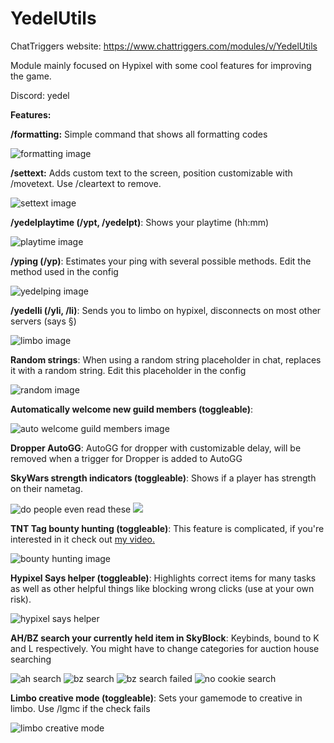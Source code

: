 # YedelUtils

ChatTriggers website: https://www.chattriggers.com/modules/v/YedelUtils

Module mainly focused on Hypixel with some cool features for improving the game. 

Discord: yedel

**Features:**

**/formatting:** Simple command that shows all formatting codes

![formatting image](https://cdn.discordapp.com/attachments/975036352062173275/1198469886293323797/image.png?ex=65bf050f&is=65ac900f&hm=bea644d8ff5b90ce645c30271bc9e5f6304cdad099b6243606f2f211cfecdac0&)

**/settext:** Adds custom text to the screen, position customizable with /movetext. Use /cleartext to remove.

![settext image](https://cdn.discordapp.com/attachments/975036352062173275/1191182117737082880/image.png?ex=65a481cb&is=65920ccb&hm=0672ff165e84a2563b498cb3cd1ecdef7058570fdea09730e9b30ac4151c8a9b&)

**/yedelplaytime (/ypt, /yedelpt)**: Shows your playtime (hh:mm)

![playtime image](https://cdn.discordapp.com/attachments/975036352062173275/1191184267871539280/image.png?ex=65a483cc&is=65920ecc&hm=ffef651b0672c045ba569dbbafc495ce9e24a6ba98a163bfe69b196c4a527cc9&)

**/yping (/yp)**: Estimates your ping with several possible methods. Edit the method used in the config

![yedelping image](https://cdn.discordapp.com/attachments/975036352062173275/1196600290787479552/image.png?ex=65b837dd&is=65a5c2dd&hm=92b42686f5a7f7908bafb46a239fec2c87999f3f1fd7c7c1a8a51d3c6699ec27&)

**/yedelli (/yli, /li)**: Sends you to limbo on hypixel, disconnects on most other servers (says §)

![limbo image](https://cdn.discordapp.com/attachments/975036352062173275/1191184633342201887/image.png?ex=65a48423&is=65920f23&hm=5f68f1626bd65e1e755683ca0941788c5d103b97aff5bafedf423c36d6a5771c&)

**Random strings**: When using a random string placeholder in chat, replaces it with a random string. Edit this placeholder in the config

![random image](https://cdn.discordapp.com/attachments/975036352062173275/1191185758330048624/image.png?ex=65a4852f&is=6592102f&hm=fa3139a88463c4a0f28bf63b6b6d641c1c4671e23339b743d6d60454b67d0f47&)

**Automatically welcome new guild members (toggleable)**: 

![auto welcome guild members image](https://cdn.discordapp.com/attachments/975036352062173275/1200533024262074439/image.png?ex=65c68681&is=65b41181&hm=6c722f9519bcb4e5b22be58c7ce1ac3464bb989bc0ea6d68ce5b96b856ef2185&)

**Dropper AutoGG**: AutoGG for dropper with customizable delay, will be removed when a trigger for Dropper is added to AutoGG

**SkyWars strength indicators (toggleable)**: Shows if a player has strength on their nametag.

![do people even read these](https://cdn.discordapp.com/attachments/975036352062173275/1191188246806413393/image.png?ex=65a48781&is=65921281&hm=32652b47268b20d1b67e590e251069ed89d50eda7f851cfe4fbdf6510954db84&)
![](https://cdn.discordapp.com/attachments/975036352062173275/1191188380831191140/image.png?ex=65a487a1&is=659212a1&hm=f9735f44904a04a56ad5f7981a4e2d490600c564422b7a9d07f9e1bdad8a46de&)

**TNT Tag bounty hunting (toggleable)**: This feature is complicated, if you're interested in it check out [my video.](https://www.youtube.com/watch?v=-z_AZR35ozI)

![bounty hunting image](https://cdn.discordapp.com/attachments/975036352062173275/1198458651384496128/image.png?ex=65befa98&is=65ac8598&hm=a9bbd8dfc32f9b639a6ebe6b8759089223245e04649d92b5feca92dea04d42ed&)

**Hypixel Says helper (toggleable)**: Highlights correct items for many tasks as well as other helpful things like blocking wrong clicks (use at your own risk). 

![hypixel says helper](https://cdn.discordapp.com/attachments/975036352062173275/1191189793376313386/image.png?ex=65a488f1&is=659213f1&hm=ddea84161aa51a9a2b6551a78f99b6680fd51b4d296efbfdb581ed50a4bd60d6&)

**AH/BZ search your currently held item in SkyBlock**: Keybinds, bound to K and L respectively. You might have to change categories for auction house searching

![ah search](https://cdn.discordapp.com/attachments/975036352062173275/1191190612486139924/image.png?ex=65a489b5&is=659214b5&hm=5a3571d3f41015aebcea8e57ea927132b9a5962aeb6c67b5c3639fa3db7986b6&)
![bz search](https://cdn.discordapp.com/attachments/975036352062173275/1191190910403346473/image.png?ex=65a489fc&is=659214fc&hm=b1e41a799303204d8aefde58ec398603c9f12b0774bac934dcdff15ef95148d2&)
![bz search failed](https://cdn.discordapp.com/attachments/975036352062173275/1191191161436635196/image.png?ex=65a48a38&is=65921538&hm=60cd133b0563be8baa3c9117cd3a50bc747cb005d937de83c7034012c57234c1&)
![no cookie search](https://cdn.discordapp.com/attachments/975036352062173275/1191191831132778496/image.png?ex=65a48ad7&is=659215d7&hm=1c633765b1d1be0a89d8ed94d82f0814694ea5564243fce1725d811696cfbdf6&)


**Limbo creative mode (toggleable)**: Sets your gamemode to creative in limbo. Use /lgmc if the check fails

![limbo creative mode](https://cdn.discordapp.com/attachments/975036352062173275/1202410492618874900/image.png?ex=65dfd009&is=65cd5b09&hm=27b330c4f2d6186f19fbfe1340e846f0b838fe12de9054685ecd4c7c627e1a55&)
